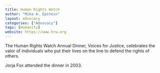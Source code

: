 ```yaml
---
title: Human Rights Watch
author: "Mika A. Epstein"
layout: advocacy
categories: ["Advocacy"]
tags: [Humanity]
website: https://www.hrw.org
---
```


The Human Rights Watch Annual Dinner, Voices for Justice, celebrates the valor of individuals who put their lives on the line to defend the rights of others.

Jorja Fox attended the dinner in 2003.
